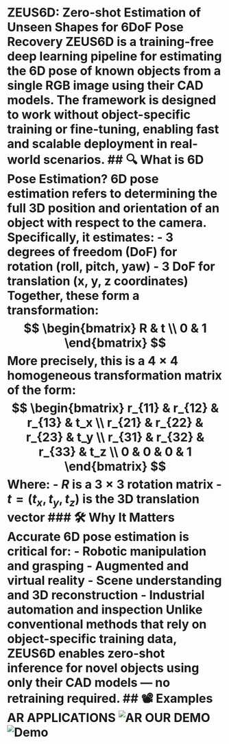 # ZEUS6D: Zero-shot Estimation of Unseen Shapes for 6DoF Pose Recovery  **ZEUS6D** is a training-free deep learning pipeline for estimating the **6D pose** of known objects from a single RGB image using their CAD models. The framework is designed to work without object-specific training or fine-tuning, enabling fast and scalable deployment in real-world scenarios.  ## 🔍 What is 6D Pose Estimation?  **6D pose estimation** refers to determining the full 3D position and orientation of an object with respect to the camera. Specifically, it estimates: - **3 degrees of freedom (DoF)** for rotation (roll, pitch, yaw) - **3 DoF** for translation (x, y, z coordinates)  Together, these form a transformation:  $$ \begin{bmatrix} R & t \\ 0 & 1 \end{bmatrix} $$  More precisely, this is a $4 \times 4$ homogeneous transformation matrix of the form:  $$ \begin{bmatrix} r_{11} & r_{12} & r_{13} & t_x \\ r_{21} & r_{22} & r_{23} & t_y \\ r_{31} & r_{32} & r_{33} & t_z \\ 0 & 0 & 0 & 1 \end{bmatrix} $$  Where: - $R$ is a $3 \times 3$ rotation matrix - $t = (t_x, t_y, t_z)$ is the 3D translation vector  ### 🛠 Why It Matters  Accurate 6D pose estimation is critical for: - Robotic manipulation and grasping - Augmented and virtual reality - Scene understanding and 3D reconstruction - Industrial automation and inspection  Unlike conventional methods that rely on object-specific training data, **ZEUS6D** enables **zero-shot inference** for novel objects using only their CAD models — no retraining required.  ## 📽️ Examples  AR APPLICATIONS  ![AR](examples/317560123-80e96855-a73c-4bee-bcef-7cba92df55ca.gif)  OUR DEMO  ![Demo](examples/my_comparison_animation.gif)  
